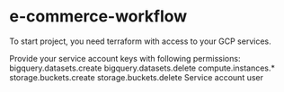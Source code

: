 # e-commerce-workflow

To start project, you need terraform with access to your GCP services.

Provide your service account keys with following permissions:
bigquery.datasets.create
bigquery.datasets.delete
compute.instances.*
storage.buckets.create
storage.buckets.delete
Service account user